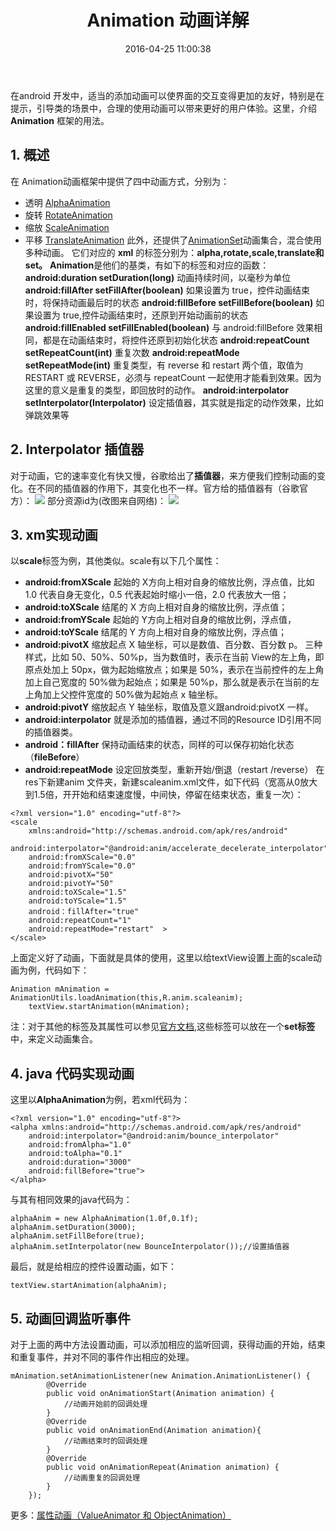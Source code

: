 ﻿---
title: Animation 动画详解
date: 2016-04-25 11:00:38
categories: [android,学习笔记]
tags: [android,Animation,动画]
---
在android 开发中，适当的添加动画可以使界面的交互变得更加的友好，特别是在提示，引导类的场景中，合理的使用动画可以带来更好的用户体验。这里，介绍**Animation** 框架的用法。<!--more-->

## 1. 概述
在 Animation动画框架中提供了四中动画方式，分别为：

 - 透明    [AlphaAnimation](https://developer.android.com/reference/android/view/animation/AlphaAnimation.html)
 - 旋转    [RotateAnimation](https://developer.android.com/reference/android/view/animation/RotateAnimation.html)
 - 缩放    [ScaleAnimation](https://developer.android.com/reference/android/view/animation/ScaleAnimation.html)
 - 平移   [TranslateAnimation](https://developer.android.com/reference/android/view/animation/TranslateAnimation.html)
此外，还提供了[AnimationSet](https://developer.android.com/reference/android/view/animation/AnimationSet.html)动画集合，混合使用多种动画。
它们对应的 **xml**  的标签分别为：**alpha,rotate,scale,translate和set。**
**Animation**是他们的基类，有如下的标签和对应的函数：
**android:duration setDuration(long)** 动画持续时间，以毫秒为单位
**android:fillAfter setFillAfter(boolean)** 如果设置为 true，控件动画结束时，将保持动画最后时的状态
**android:fillBefore setFillBefore(boolean)** 如果设置为 true,控件动画结束时，还原到开始动画前的状态
**android:fillEnabled setFillEnabled(boolean)** 与 android:fillBefore 效果相同，都是在动画结束时，将控件还原到初始化状态
**android:repeatCount setRepeatCount(int)** 重复次数
**android:repeatMode setRepeatMode(int)** 重复类型，有 reverse 和 restart 两个值，取值为 RESTART 或 REVERSE，必须与 repeatCount 一起使用才能看到效果。因为这里的意义是重复的类型，即回放时的动作。
**android:interpolator setInterpolator(Interpolator)** 设定插值器，其实就是指定的动作效果，比如弹跳效果等

## 2. Interpolator 插值器
对于动画，它的速率变化有快又慢，谷歌给出了**插值器**，来方便我们控制动画的变化。在不同的插值器的作用下，其变化也不一样。官方给的插值器有（谷歌官方）：
![](/img/article_img/Interpolator.jpg)
部分资源id为(改图来自网络)：
![](/img/article_img/Interpolator-resource-id.png)

## 3. xm实现动画
以**scale**标签为例，其他类似。scale有以下几个属性：

- **android:fromXScale** 起始的 X方向上相对自身的缩放比例，浮点值，比如 1.0 代表自身无变化，0.5 代表起始时缩小一倍，2.0 代表放大一倍；
- **android:toXScale** 结尾的 X 方向上相对自身的缩放比例，浮点值；
- **android:fromYScale** 起始的 Y方向上相对自身的缩放比例，浮点值，
- **android:toYScale** 结尾的 Y 方向上相对自身的缩放比例，浮点值；
- **android:pivotX** 缩放起点 X 轴坐标，可以是数值、百分数、百分数 p。 三种样式，比如 50、50%、50%p，当为数值时，表示在当前 View的左上角，即原点处加上 50px，做为起始缩放点；如果是 50%，表示在当前控件的左上角加上自己宽度的 50%做为起始点；如果是 50%p，那么就是表示在当前的左上角加上父控件宽度的 50%做为起始点 x 轴坐标。
- **android:pivotY** 缩放起点 Y 轴坐标，取值及意义跟android:pivotX 一样。
- **android:interpolator** 就是添加的插值器，通过不同的Resource ID引用不同的插值器类。
- **android：fillAfter** 保持动画结束的状态，同样的可以保存初始化状态（**fileBefore**）
- **android:repeatMode** 设定回放类型，重新开始/倒退（restart /reverse）
在res下新建anim 文件夹，新建scaleanim.xml文件，如下代码（宽高从0放大到1.5倍，开开始和结束速度慢，中间快，停留在结束状态，重复一次）：
```
<?xml version="1.0" encoding="utf-8"?>
<scale
    xmlns:android="http://schemas.android.com/apk/res/android"
    android:interpolator="@android:anim/accelerate_decelerate_interpolator"
    android:fromXScale="0.0"
    android:fromYScale="0.0"
    android:pivotX="50"
    android:pivotY="50"
    android:toXScale="1.5"
    android:toYScale="1.5"
    android：fillAfter="true"
    android:repeatCount="1"  
    android:repeatMode="restart"  >
</scale>
```
上面定义好了动画，下面就是具体的使用，这里以给textView设置上面的scale动画为例，代码如下：
```
Animation mAnimation = AnimationUtils.loadAnimation(this,R.anim.scaleanim);
    textView.startAnimation(mAnimation);
```
注：对于其他的标签及其属性可以参见[官方文档](https://developer.android.com/reference/android/view/animation/Animation.html),这些标签可以放在一个**set标签**中，来定义动画集合。
## 4. java 代码实现动画
这里以**AlphaAnimation**为例，若xml代码为：
``` 
<?xml version="1.0" encoding="utf-8"?>  
<alpha xmlns:android="http://schemas.android.com/apk/res/android"  
    android:interpolator="@android:anim/bounce_interpolator"
    android:fromAlpha="1.0"  
    android:toAlpha="0.1"  
    android:duration="3000"  
    android:fillBefore="true">  
</alpha>
```
与其有相同效果的java代码为：
```
alphaAnim = new AlphaAnimation(1.0f,0.1f);  
alphaAnim.setDuration(3000);  
alphaAnim.setFillBefore(true); 
alphaAnim.setInterpolator(new BounceInterpolator());//设置插值器
```
 最后，就是给相应的控件设置动画，如下：
```
textView.startAnimation(alphaAnim);
```
  
## 5. 动画回调监听事件
对于上面的两中方法设置动画，可以添加相应的监听回调，获得动画的开始，结束和重复事件，并对不同的事件作出相应的处理。
```
mAnimation.setAnimationListener(new Animation.AnimationListener() {
        @Override
        public void onAnimationStart(Animation animation) {
            //动画开始前的回调处理
        }
        @Override
        public void onAnimationEnd(Animation animation){
            //动画结束时的回调处理
        }
        @Override
        public void onAnimationRepeat(Animation animation) {
            //动画重复的回调处理
        }
    });
```
更多：[属性动画（ValueAnimator 和 ObjectAnimation）](http://imtianx.cn/2016/04/25/Property-animatorValueAnimator&ObjectAnimation)

